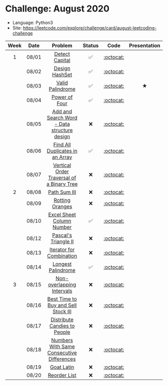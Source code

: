 # Challenge: August 2020
* Language: Python3
* Site: https://leetcode.com/explore/challenge/card/august-leetcoding-challenge

|Week|Date|Problem|Status|Code|Presentation|
|:--:|:--:|:--:|:--:|:--:|:--:|
|1|08/01|[Detect Capital](https://leetcode.com/explore/challenge/card/august-leetcoding-challenge/549/week-1-august-1st-august-7th/3409/)|✅|[:octocat:](./0801.py)||
||08/02|[Design HashSet](https://leetcode.com/explore/challenge/card/august-leetcoding-challenge/549/week-1-august-1st-august-7th/3410/)|✅|[:octocat:](./0802.py)||
||08/03|[Valid Palindrome](https://leetcode.com/explore/challenge/card/august-leetcoding-challenge/549/week-1-august-1st-august-7th/3411/)|✅|[:octocat:](./0803.py)|★|
||08/04|[Power of Four](https://leetcode.com/explore/challenge/card/august-leetcoding-challenge/549/week-1-august-1st-august-7th/3412/)|✅|[:octocat:](./0804.py)||
||08/05|[Add and Search Word - Data structure design](https://leetcode.com/explore/challenge/card/august-leetcoding-challenge/549/week-1-august-1st-august-7th/3413/)|❌|[:octocat:](./0805.py)||
||08/06|[Find All Duplicates in an Array](https://leetcode.com/explore/challenge/card/august-leetcoding-challenge/549/week-1-august-1st-august-7th/3414/)|✅|[:octocat:](./0806.py)||
||08/07|[Vertical Order Traversal of a Binary Tree](https://leetcode.com/explore/challenge/card/august-leetcoding-challenge/549/week-1-august-1st-august-7th/3415/)|❌|[:octocat:](./0807.py)||
|2|08/08|[Path Sum III](https://leetcode.com/explore/challenge/card/august-leetcoding-challenge/550/week-2-august-8th-august-14th/3417/)|❌|[:octocat:](./0808.py)||
||08/09|[Rotting Oranges](https://leetcode.com/explore/challenge/card/august-leetcoding-challenge/550/week-2-august-8th-august-14th/3418/)|❌|[:octocat:](./0809.py)||
||08/10|[Excel Sheet Column Number](https://leetcode.com/explore/challenge/card/august-leetcoding-challenge/550/week-2-august-8th-august-14th/3419/)|✅|[:octocat:](./0810.py)||
||08/12|[Pascal's Triangle II](https://leetcode.com/explore/challenge/card/august-leetcoding-challenge/550/week-2-august-8th-august-14th/3421/)|❌|[:octocat:](./0812.py)||
||08/13|[Iterator for Combination](https://leetcode.com/explore/challenge/card/august-leetcoding-challenge/550/week-2-august-8th-august-14th/3422/)|❌|[:octocat:](./0813.py)||
||08/14|[Longest Palindrome](https://leetcode.com/explore/challenge/card/august-leetcoding-challenge/550/week-2-august-8th-august-14th/3423/)|✅|[:octocat:](./0814.py)||
|3|08/15|[Non-overlapping Intervals](https://leetcode.com/explore/challenge/card/august-leetcoding-challenge/551/week-3-august-15th-august-21st/3425/)|❌|[:octocat:](./0815.py)||
||08/16|[Best Time to Buy and Sell Stock III](https://leetcode.com/explore/challenge/card/august-leetcoding-challenge/551/week-3-august-15th-august-21st/3426/)|❌|[:octocat:](./0816.py)||
||08/17|[Distribute Candies to People](https://leetcode.com/explore/challenge/card/august-leetcoding-challenge/551/week-3-august-15th-august-21st/3427/)|❌|[:octocat:](./0817.py)||
||08/18|[Numbers With Same Consecutive Differences](https://leetcode.com/explore/challenge/card/august-leetcoding-challenge/551/week-3-august-15th-august-21st/3428/)|❌|[:octocat:](./0818.py)||
||08/19|[Goat Latin](https://leetcode.com/explore/challenge/card/august-leetcoding-challenge/551/week-3-august-15th-august-21st/3429/)|❌|[:octocat:](./0819.py)||
||08/20|[Reorder List](https://leetcode.com/explore/challenge/card/august-leetcoding-challenge/551/week-3-august-15th-august-21st/3430/)|❌|[:octocat:](./0820.py)||
